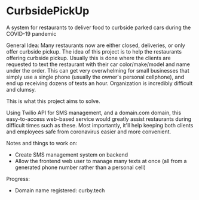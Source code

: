 # CurbsidePickUp
A system for restaurants to deliver food to curbside parked cars during the COVID-19 pandemic


General Idea:
Many restaurants now are either closed, deliveries, or only offer curbside pickup.
The idea of this project is to help the restaurants offering curbside pickup. Usually this is done where the clients are requested to text the restaurant with their car color/make/model and name under the order.
This can get very overwhelming for small businesses that simply use a single phone (usually the owner's personal cellphone), and end up receiving dozens of texts an hour. 
Organization is incredibly difficult and clumsy.

This is what this project aims to solve.

Using Twilio API for SMS management, and a domain.com domain, this easy-to-access web-based service would greatly assist restaurants during difficult times such as these.
Most importantly, it'll help keeping both clients and employees safe from coronavirus easier and more convenient.

Notes and things to work on:
* Create SMS management system on backend
* Allow the frontend web user to manage many texts at once (all from a generated phone number rather than a personal cell)

Progress:
* Domain name registered: curby.tech